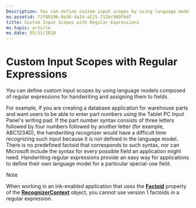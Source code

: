 ```yaml
---
Description: You can define custom input scopes by using language models composed of regular expressions for handwriting and assigning them to fields.For example, if you are creating a database application for warehouse parts and want users to be able to enter part numbers using the Tablet PC Input Panel's writing pad. If the part number syntax consists of three letters followed by four numbers followed by another letter (for example, ABC1234D), the handwriting recognizer would have a difficult time recognizing such input because it is not defined in the language model. There is no predefined factoid that corresponds to such syntax, nor can Microsoft include the syntax for every possible field an application might need. Handwriting regular expressions provide an easy way for applications to define their own language model for a particular special-use field.Note  When working in an ink-enabled application that uses the Factoid property of the RecognizerContext object, you cannot use version 1 factoids in a regular expression. 
ms.assetid: 71f80196-0a36-4a14-a115-712bc909f6d7
title: Custom Input Scopes with Regular Expressions
ms.topic: article
ms.date: 05/31/2018
---
```


# Custom Input Scopes with Regular Expressions

You can define custom input scopes by using language models composed of regular expressions for handwriting and assigning them to fields.

For example, if you are creating a database application for warehouse parts and want users to be able to enter part numbers using the Tablet PC Input Panel's writing pad. If the part number syntax consists of three letters followed by four numbers followed by another letter (for example, ABC1234D), the handwriting recognizer would have a difficult time recognizing such input because it is not defined in the language model. There is no predefined factoid that corresponds to such syntax, nor can Microsoft include the syntax for every possible field an application might need. Handwriting regular expressions provide an easy way for applications to define their own language model for a particular special-use field.

> [!Note]  
> When working in an ink-enabled application that uses the [**Factoid**](/windows/desktop/api/msinkaut/nf-msinkaut-iinkrecognizercontext-get_factoid) property of the [**RecognizerContext**](inkrecognizercontext-class.md) object, you cannot use version 1 factoids in a regular expression.

 

 

 



